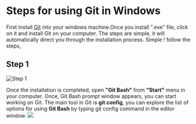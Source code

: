 # Steps for using Git in Windows

First install [Git](http://git-scm.com/download/win) into your windows machine.Once you install ".exe" file, click on it and install Git on your computer. The steps are simple, it will automatically direct you through the installation process. Simple ! follow the steps,
 ## Step 1
 ![Step 1](https://github.com/niroshar/UsingGit/edit/master/images/s1.png)
 
 
 
 
 Once the installation is completed, open **"Git Bash"** from **"Start"** menu in your computer. Once, Git Bash prompt window appears, you can start working on Git. The main tool in Git is **git config**, you can explore the list of options for using **Git Bash** by typing git config command in the editor window. 
  ![](https://github.com/niroshar/UsingGit/edit/master/images/s8.png)
 
 

